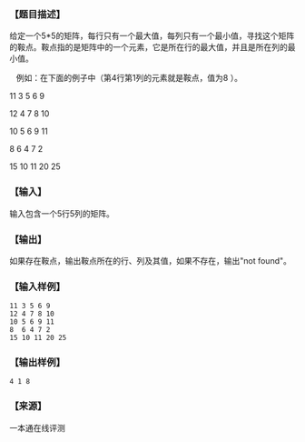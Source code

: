 ### 【题目描述】

给定一个5\*5的矩阵，每行只有一个最大值，每列只有一个最小值，寻找这个矩阵的鞍点。鞍点指的是矩阵中的一个元素，它是所在行的最大值，并且是所在列的最小值。

   例如：在下面的例子中（第4行第1列的元素就是鞍点，值为8 ）。

11 3 5 6 9

12 4 7 8 10

10 5 6 9 11

8 6 4 7 2

15 10 11 20 25

### 【输入】

输入包含一个5行5列的矩阵。

### 【输出】

如果存在鞍点，输出鞍点所在的行、列及其值，如果不存在，输出"not found"。

### 【输入样例】

```
11 3 5 6 9
12 4 7 8 10
10 5 6 9 11
8  6 4 7 2
15 10 11 20 25

```

### 【输出样例】

```
4 1 8
```


 ### 【来源】

 一本通在线评测 